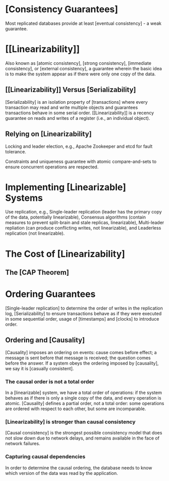 # [Consistency Guarantees]

Most replicated databases provide at least [eventual consistency] - a weak guarantee.

# [[Linearizability]]

Also known as [atomic consistency], [strong consistency], [immediate consistency], or [external consistency], a guarantee wherein the basic idea is to make the system appear as if there were only one copy of the data.

## [[Linearizability]] Versus [Serializability]

[Serializability] is an isolation property of [transactions] where every transaction may read and write multiple objects and guarantees transactions behave in some serial order. [[Linearizability]] is a recency guarantee on reads and writes of a register (i.e., an individual object).

## Relying on [Linearizability]

Locking and leader election, e.g., Apache Zookeeper and etcd for fault tolerance.

Constraints and uniqueness guarantee with atomic compare-and-sets to ensure concurrent operations are respected.

# Implementing [Linearizable] Systems

Use replication, e.g., Single-leader replication (leader has the primary copy of the data, potentially linearizable), Consensus algorithms (contain measures to prevent split-brain and stale replicas, linearizable), Multi-leader repliation (can produce conflicting writes, not linearizable), and Leaderless replication (not linearizable).

# The Cost of [Linearizability]

## The [CAP Theorem]

# Ordering Guarantees

[Single-leader replication] to determine the order of writes in the replication log, [Serializability] to ensure transactions behave as if they were executed in some sequential order, usage of [timestamps] and [clocks] to introduce order.

## Ordering and [Causality]

[Causality] imposes an ordering on events: cause comes before effect; a message is sent before that message is received; the question comes before the answer. If a system obeys the ordering imposed by [causality], we say it is [casually consistent].

### The causal order is not a total order

In a [linearizable] system, we have a total order of operations: if the system behaves as if there is only a single copy of the data, and every operation is atomic. [Causality] defines a partial order, not a total order: some operations are ordered with respect to each other, but some are incomparable.

### [Linearizability] is stronger than causal consistency

[Causal consistency] is the strongest possible consistency model that does not slow down due to network delays, and remains available in the face of network failures.

### Capturing causal dependencies

In order to determine the causal ordering, the database needs to know which version of the data was read by the application.
